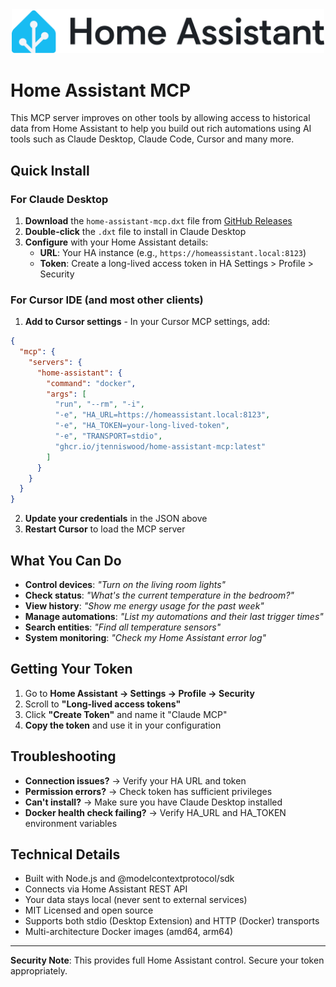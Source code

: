 <div align="center">
  <img src="docs/logo.png" alt="Home Assistant Logo" width="500">
</div>

# Home Assistant MCP

This MCP server improves on other tools by allowing access to historical data from Home Assistant to help you build out rich automations using AI tools such as Claude Desktop, Claude Code, Cursor and many more.

## Quick Install

### For Claude Desktop

1. **Download** the `home-assistant-mcp.dxt` file from [GitHub Releases](https://github.com/jtenniswood/home-assistant-mcp/releases/latest)
2. **Double-click** the `.dxt` file to install in Claude Desktop  
3. **Configure** with your Home Assistant details:
   - **URL**: Your HA instance (e.g., `https://homeassistant.local:8123`)
   - **Token**: Create a long-lived access token in HA Settings > Profile > Security


### For Cursor IDE (and most other clients)

1. **Add to Cursor settings** - In your Cursor MCP settings, add:
```json
{
  "mcp": {
    "servers": {
      "home-assistant": {
        "command": "docker",
        "args": [
          "run", "--rm", "-i",
          "-e", "HA_URL=https://homeassistant.local:8123",
          "-e", "HA_TOKEN=your-long-lived-token",
          "-e", "TRANSPORT=stdio",
          "ghcr.io/jtenniswood/home-assistant-mcp:latest"
        ]
      }
    }
  }
}
```
2. **Update your credentials** in the JSON above
3. **Restart Cursor** to load the MCP server


## What You Can Do

- **Control devices**: *"Turn on the living room lights"* 
- **Check status**: *"What's the current temperature in the bedroom?"*
- **View history**: *"Show me energy usage for the past week"*
- **Manage automations**: *"List my automations and their last trigger times"*
- **Search entities**: *"Find all temperature sensors"*
- **System monitoring**: *"Check my Home Assistant error log"*

## Getting Your Token

1. Go to **Home Assistant → Settings → Profile → Security**
2. Scroll to **"Long-lived access tokens"**
3. Click **"Create Token"** and name it "Claude MCP"
4. **Copy the token** and use it in your configuration

## Troubleshooting

- **Connection issues?** → Verify your HA URL and token
- **Permission errors?** → Check token has sufficient privileges
- **Can't install?** → Make sure you have Claude Desktop installed
- **Docker health check failing?** → Verify HA_URL and HA_TOKEN environment variables

## Technical Details

- Built with Node.js and @modelcontextprotocol/sdk
- Connects via Home Assistant REST API
- Your data stays local (never sent to external services)
- MIT Licensed and open source
- Supports both stdio (Desktop Extension) and HTTP (Docker) transports
- Multi-architecture Docker images (amd64, arm64)

---

**Security Note**: This provides full Home Assistant control. Secure your token appropriately.
